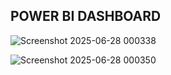 ## POWER BI DASHBOARD 

![Screenshot 2025-06-28 000338](https://github.com/user-attachments/assets/eccfbd7b-8802-4459-bf41-5832876457e3)

![Screenshot 2025-06-28 000350](https://github.com/user-attachments/assets/07e9807f-561e-4761-9492-5b5e86f3ccf3) 
